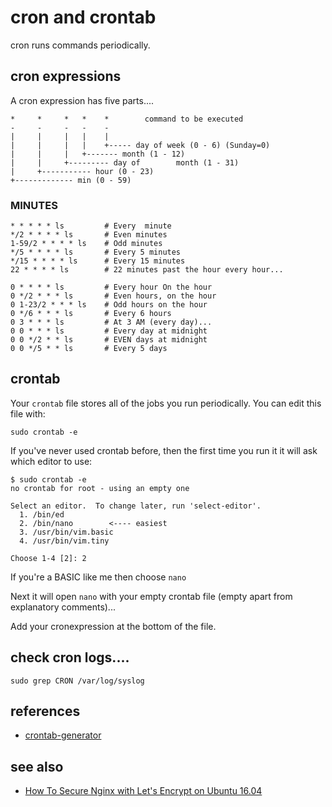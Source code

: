 # cron and crontab

cron runs commands periodically.


## cron expressions

A cron expression has five parts....

	*     *     *   *    *        command to be executed
	-     -     -   -    -
	|     |     |   |    |
	|     |     |   |    +----- day of week (0 - 6) (Sunday=0)
	|     |     |   +------- month (1 - 12)
	|     |     +--------- day of        month (1 - 31)
	|     +----------- hour (0 - 23)
	+------------- min (0 - 59)

### MINUTES



    * * * * * ls         # Every  minute
    */2 * * * * ls       # Even minutes
    1-59/2 * * * * ls    # Odd minutes
    */5 * * * * ls       # Every 5 minutes
    */15 * * * * ls      # Every 15 minutes
    22 * * * * ls        # 22 minutes past the hour every hour...

    0 * * * * ls         # Every hour On the hour
    0 */2 * * * ls       # Even hours, on the hour
    0 1-23/2 * * * ls    # Odd hours on the hour
    0 */6 * * * ls       # Every 6 hours
    0 3 * * * ls         # At 3 AM (every day)...
    0 0 * * * ls         # Every day at midnight
    0 0 */2 * * ls       # EVEN days at midnight
    0 0 */5 * * ls       # Every 5 days

## crontab

Your `crontab` file stores all of the jobs you run periodically. You can edit this file with:

	sudo crontab -e

If you've never used crontab before, then the first time you run it it will ask which editor to use:

	$ sudo crontab -e
	no crontab for root - using an empty one

	Select an editor.  To change later, run 'select-editor'.
	  1. /bin/ed
	  2. /bin/nano        <---- easiest
	  3. /usr/bin/vim.basic
	  4. /usr/bin/vim.tiny

	Choose 1-4 [2]: 2

If you're a BASIC like me then choose `nano`

Next it will open `nano` with your empty crontab file (empty apart from explanatory comments)...

Add your cronexpression at the bottom of the file.


## check cron logs....


	sudo grep CRON /var/log/syslog


## references

 * [crontab-generator](https://crontab-generator.org/)

## see also

 * [How To Secure Nginx with Let's Encrypt on Ubuntu 16.04](lets_encrypt.md)
